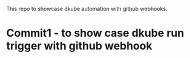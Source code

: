 This repo to showcase dkube automation with github webhooks.
# Commit1 - to show case dkube run trigger with github webhook
